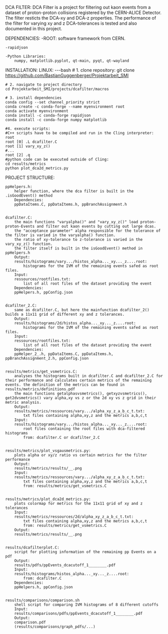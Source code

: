 DCA FILTER:
    DCA Filter is a project for filtering out kaon events from a dataset of proton-proton collisions registered by the CERN-ALICE Detector. The filter resticts the DCA-xy and DCA-z properties. The performance of the filter for varying xy and z DCA-tolerances is tested and also documented in this project.

DEPENDENCIES:
    -ROOT:
        software framework from CERN.

    -rapidjson

    -Python Libraries:
        numpy, matplotlib.pyplot, qt-main, pyqt, qt-wayland


INSTALLATION:
    LINUX:
    ---bash
    # 1. clone repository:
    git clone https://github.com/BastianGuggenberger/Projektarbeit_SMI

    # 2. navigate to project directory
    cd Projektarbeit_SMI/projects/dcafilter/macros

    # 3. install dependencies
    conda config --set channel_priority strict
    conda create -c conda-forge --name myenvironment root
    conda activate myenvironment
    conda install -c conda-forge rapidjson
    conda install -c conda-forge numpy matplotlib

    #4. execute scripts:
    #C++ scripts have to be compiled and run in the Cling interpreter:
    root
    root [0] .L dcafilter.C
    root [1] vary_xy_z()
    #...
    root [2] .q
    #python code can be executed outside of Cling:
    cd results/metrics
    python plot_dca2d_metrics.py


    

PROJECT STRUCTURE:

    ppHelpers.h:
        helper function, where the dca filter is built in the .isGoodEvent() method
        Dependencies:
        ppDataItems.C, ppDataItems.h, ppBranchAssignment.h


    dcafilter.C:
        the main functions "varyalpha()" and "vary_xy_z()" load proton-proton-Events and filter out kaon events by cutting out large dcas.
        the "acceptance parameter" alpha responsible for the tolerance of the filter is varied in the varyalpha() function.
        the ratio of xy-tolerance to z-tolerance is varied in the vary_xy_z() function.
        the filter itself is built in the isGoodEvent() method in ppHelpers.h
        Output:
        results/histograms/vary.../histos_alpha..._xy..._z....root:
            histograms for the IVM of the remaining events safed as root files.
        Input:
        ressources/rootfiles.txt:
            list of all root files of the dataset providing the event
        Dependencies:
        ppHelpers.h, ppConfig.json


    dcafilter_2.C:
        same as dcafilter.C, but here the mainfunction dcafilter_2() builds a 11x11 grid of different xy and z tolerances.
        Output:
        results/histograms/2d/histos_alpha..._xy..._z....root:
            histograms for the IVM of the remaining events safed as root files.
        Input:
        ressources/rootfiles.txt:
            list of all root files of the dataset providing the event
        Dependencies:
        ppHelper_2_.h, ppDataItems.C, ppDataItems.h, ppBranchAssignment_2.h, ppConfig.json


    results/metrics/get_vsmetrics.C:
        analyses the histograms built in dcafilter.C and dcafilter_2.C for their performance and calculates certain metrics of the remaining events. the definition of the metrics can be found in results/metrics/definitions.pdf
        the main functions getalphasvsmetrics(), getxyzvsmetrics(), get2dvsmetrics() vary alpha,xy vs z or the 2d xy vs z grid in their metric analysis.
        Output:
        results/metrics/ressources/vary.../alpha_xy_z_a_b_c_t.txt:
            txt files containing alpha,xy,z and the metrics a,b,c,t
        Input:
        results/histograms/vary.../histos_alpha..._xy..._z....root:
            root files containing the root files with dca-filtered histograms
            from: dcafilter.C or dcafilter_2.C
    

    results/metrics/plot_vsgausmetrics.py:
        plots alpha or xy/z ratio vs certain metrics for the filter performance
        Output:
        results/metrics/results/__.png
        Input:
        results/metrics/ressources/vary.../alpha_xy_z_a_b_c_t.txt:
            txt files containing alpha,xy,z and the metrics a,b,c,t
            from: results/metrics/get_vsmetrics.C


    results/metrics/plot_dca2d_metrics.py:
        plots colormap for metrics for the 11x11 grid of xy and z tolerances
        Input:
        results/metrics/ressources/2d/alpha_xy_z_a_b_c_t.txt:
            txt files containing alpha,xy,z and the metrics a,b,c,t
            from: results/metrics/get_vsmetrics.C
        Output:
        results/metrics/results/__.png


    results/dcafilterplot.C:
        script for plotting information of the remaining pp Events on a pdf
        Output:
        results/pdfs/ppEvents_dcacutoff_1________.pdf
        Input:
        results/histograms/histos_alpha..._xy..._z....root:
            from: dcafilter.C
        Dependencies:
        ppHelpers.h, ppConfig.json


    results/comparisons/comparison.sh
        shell script for comparing IVM histograms of 8 different cutoffs
        Input:
        results/comparisons/pdfs/ppEvents_dcacutoff_1________.pdf
        Output:
        comparison.pdf
        (results/comparisons/graph_pdfs/...)
